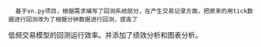 

      基于vn.py项目，根据需求编写了回测系统部分，在产生交易记录方面，把原来的用tick数据进行回测改为了根据分钟数据进行回测，提高了
  低频交易模型的回测运行效率。并添加了绩效分析和图表分析。
